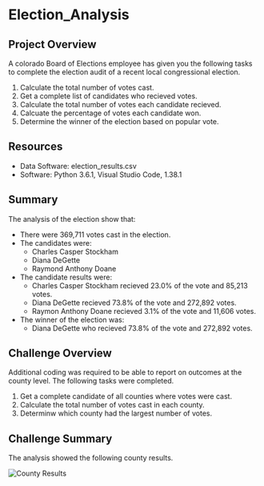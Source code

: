 # Election_Analysis

## Project Overview
A colorado Board of Elections employee has given you the following tasks to complete the election audit of a recent local congressional election.

1. Calculate the total number of votes cast.
2. Get a complete list of candidates who recieved votes.
3. Calculate the total number of votes each candidate recieved.
4. Calcuate the percentage of votes each candidate won.
5. Determine the winner of the election based on popular vote.

## Resources
- Data Software: election_results.csv
- Software: Python 3.6.1, Visual Studio Code, 1.38.1

## Summary
The analysis of the election show that:
- There were 369,711 votes cast in the election.
- The candidates were:
  - Charles Casper Stockham
  - Diana DeGette
  - Raymond Anthony Doane
- The candidate results were:
  - Charles Casper Stockham recieved 23.0% of the vote and 85,213 votes.
  - Diana DeGette recieved 73.8% of the vote and 272,892 votes.
  - Raymon Anthony Doane recieved 3.1% of the vote and 11,606 votes.
- The winner of the election was:
  - Diana DeGette who recieved 73.8% of the vote and 272,892 votes.

## Challenge Overview
Additional coding was required to be able to report on outcomes at the county level.  The following tasks were completed.

1. Get a complete candidate of all counties where votes were cast.
2. Calculate the total number of votes cast in each county.
3. Determinw which county had the largest number of votes.

## Challenge Summary
The analysis showed the following county results.

![County Results](https://user-images.githubusercontent.com/106936638/176801861-1fe38bd8-b9ea-4fad-bd63-ddef1e9ee35a.PNG)

